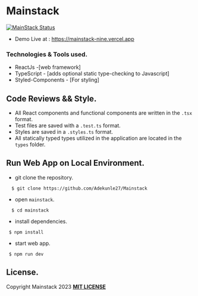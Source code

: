 # Mainstack

[![MainStack Status](https://api.netlify.com/api/v1/badges/e67722d2-62cd-44d0-91ae-5e633b68ea37/deploy-status)](https://app.netlify.com/sites/mainstack-core/deploys)

- Demo Live at : https://mainstack-nine.vercel.app

### Technologies & Tools used.

- ReactJs -[web framework]
- TypeScript - [adds optional static type-checking to Javascript]
- Styled-Components - [For styling]

## Code Reviews && Style.

- All React components and functional components are written in the `.tsx` format.
- Test files are saved with a `.test.ts` format.
- Styles are saved in a `.styles.ts` format.
- All statically typed types utilized in the application are located in the `types` folder.

## Run Web App on Local Environment.

- git clone the repository.

```
  $ git clone https://github.com/Adekunle27/Mainstack
```

- open `mainstack`.

```
  $ cd mainstack
```

- install dependencies.

```
 $ npm install
```

- start web app.

```
 $ npm run dev
```

## License.

Copyright Mainstack 2023 [**MIT LICENSE**](/LICENSE)
